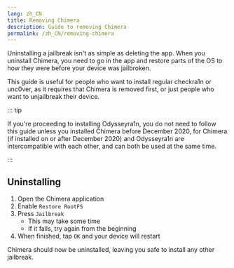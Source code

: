 ```yaml
---
lang: zh_CN
title: Removing Chimera
description: Guide to removing Chimera
permalink: /zh_CN/removing-chimera
---
```


Uninstalling a jailbreak isn't as simple as deleting the app. When you uninstall Chimera, you need to go in the app and restore parts of the OS to how they were before your device was jailbroken.

This guide is useful for people who want to install regular checkra1n or unc0ver, as it requires that Chimera is removed first, or just people who want to unjailbreak their device.

::: tip

If you're proceeding to installing Odysseyra1n, you do not need to follow this guide unless you installed Chimera before December 2020, for Chimera (if installed on or after December 2020) and Odysseyra1n are intercompatible with each other, and can both be used at the same time.

:::

## Uninstalling

1. Open the Chimera application
1. Enable `Restore RootFS`
1. Press `Jailbreak`
    - This may take some time
    - If it fails, try again from the beginning
1. When finished, tap `OK` and your device will restart

Chimera should now be uninstalled, leaving you safe to install any other jailbreak.
